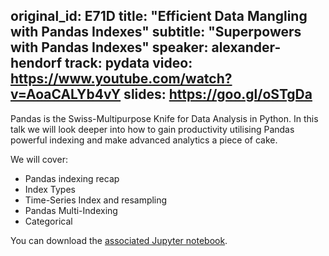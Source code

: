 original_id: E71D
title: "Efficient Data Mangling with Pandas Indexes"
subtitle: "Superpowers with Pandas Indexes"
speaker: alexander-hendorf
track: pydata
video: https://www.youtube.com/watch?v=AoaCALYb4vY
slides: https://goo.gl/oSTgDa
---
Pandas is the Swiss-Multipurpose Knife for Data Analysis in Python. In this talk we will look deeper into how to gain productivity utilising Pandas powerful indexing and make advanced analytics a piece of cake.

We will cover:

* Pandas indexing recap
* Index Types
* Time-Series Index and resampling
* Pandas Multi-Indexing
* Categorical

You can download the [associated Jupyter notebook](https://goo.gl/NjXr4v).
